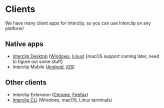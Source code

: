 # Clients

We have many client apps for Interclip, so you can use Interclip on any platform!

## Native apps

- [Interclip Desktop](/guides/desktop) ([Windows](https://github.com/aperta-principium/Interclip-desktop/releases), [Linux](https://github.com/aperta-principium/Interclip-desktop/releases)) [macOS support coming later, need to figure out some stuff]
- Interclip Mobile ([Android](https://play.google.com/store/apps/details?id=com.filiptronicek.iclip), [iOS](https://apps.apple.com/cz/app/interclip/id1546777494))

## Other clients

- Interclip Extension ([Chrome](https://chrome.google.com/webstore/detail/interclip-extension/mpgjjbeepoonaaeaodiadghpnaadnngg?hl=en-), [Firefox](https://addons.mozilla.org/en-US/firefox/addon/interclip/))
- [Interclip CLI](/Guides/CLI) (Windows, macOS, Linux terminals)
